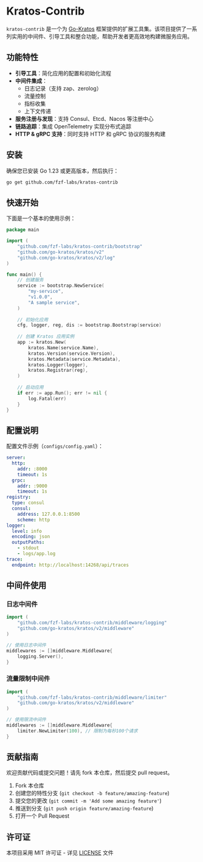 # Kratos-Contrib

`kratos-contrib` 是一个为 [Go-Kratos](https://github.com/go-kratos/kratos) 框架提供的扩展工具集。该项目提供了一系列实用的中间件、引导工具和整合功能，帮助开发者更高效地构建微服务应用。

## 功能特性

- **引导工具**：简化应用的配置和初始化流程
- **中间件集成**：
  - 日志记录（支持 zap、zerolog）
  - 流量控制
  - 指标收集
  - 上下文传递
- **服务注册与发现**：支持 Consul、Etcd、Nacos 等注册中心
- **链路追踪**：集成 OpenTelemetry 实现分布式追踪
- **HTTP & gRPC 支持**：同时支持 HTTP 和 gRPC 协议的服务构建

## 安装

确保您已安装 Go 1.23 或更高版本，然后执行：

```bash
go get github.com/fzf-labs/kratos-contrib
```

## 快速开始

下面是一个基本的使用示例：

```go
package main

import (
	"github.com/fzf-labs/kratos-contrib/bootstrap"
	"github.com/go-kratos/kratos/v2"
	"github.com/go-kratos/kratos/v2/log"
)

func main() {
	// 创建服务
	service := bootstrap.NewService(
		"my-service",
		"v1.0.0",
		"A sample service",
	)
	
	// 初始化应用
	cfg, logger, reg, dis := bootstrap.Bootstrap(service)
	
	// 创建 Kratos 应用实例
	app := kratos.New(
		kratos.Name(service.Name),
		kratos.Version(service.Version),
		kratos.Metadata(service.Metadata),
		kratos.Logger(logger),
		kratos.Registrar(reg),
	)
	
	// 启动应用
	if err := app.Run(); err != nil {
		log.Fatal(err)
	}
}
```

## 配置说明

配置文件示例（`configs/config.yaml`）：

```yaml
server:
  http:
    addr: :8000
    timeout: 1s
  grpc:
    addr: :9000
    timeout: 1s
registry:
  type: consul
  consul:
    address: 127.0.0.1:8500
    scheme: http
logger:
  level: info
  encoding: json
  outputPaths:
    - stdout
    - logs/app.log
trace:
  endpoint: http://localhost:14268/api/traces
```

## 中间件使用

### 日志中间件

```go
import (
	"github.com/fzf-labs/kratos-contrib/middleware/logging"
	"github.com/go-kratos/kratos/v2/middleware"
)

// 使用日志中间件
middlewares := []middleware.Middleware{
	logging.Server(),
}
```

### 流量限制中间件

```go
import (
	"github.com/fzf-labs/kratos-contrib/middleware/limiter"
	"github.com/go-kratos/kratos/v2/middleware"
)

// 使用限流中间件
middlewares := []middleware.Middleware{
	limiter.NewLimiter(100), // 限制为每秒100个请求
}
```

## 贡献指南

欢迎贡献代码或提交问题！请先 fork 本仓库，然后提交 pull request。

1. Fork 本仓库
2. 创建您的特性分支 (`git checkout -b feature/amazing-feature`)
3. 提交您的更改 (`git commit -m 'Add some amazing feature'`)
4. 推送到分支 (`git push origin feature/amazing-feature`)
5. 打开一个 Pull Request

## 许可证

本项目采用 MIT 许可证 - 详见 [LICENSE](LICENSE) 文件 